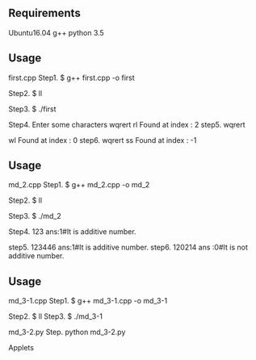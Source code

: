 
## Requirements
Ubuntu16.04
g++
python 3.5

## Usage
first.cpp
Step1.
$ g++ first.cpp  -o first

Step2.
$ ll

Step3.
$ ./first

Step4.
Enter some characters 
wqrert
rl
Found at index : 2
step5.
wqrert

wl
Found at index : 0
step6.
wqrert
ss
Found at index : -1



## Usage
md_2.cpp
Step1.
$ g++ md_2.cpp  -o md_2

Step2.
$ ll

Step3.
$ ./md_2

Step4.
123
ans:1#It is additive number.

step5.
123446
ans:1#It is additive number.
step6.
120214
ans :0#It is not additive number.

## Usage
md_3-1.cpp
Step1.
$ g++ md_3-1.cpp  -o md_3-1

Step2.
$ ll
Step3.
$ ./md_3-1

md_3-2.py
Step.
python md_3-2.py


Applets
